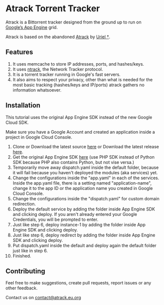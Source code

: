 # Atrack Torrent Tracker

Atrack is a Bittorrent tracker designed from the ground up to run on [Google’s App Engine](https://cloud.google.com/appengine/) grid.

Atrack is based on the abandoned [Atrack](http://repo.cat-v.org/atrack/) by [Uriel †](https://github.com/uriel).

## Features
1. It uses memcache to store IP addresses, ports, and hashes/keys.
2. It uses [ntrack](http://repo.cat-v.org/atrack/ntrack), the Network Tracker protocol.
3. It is a torrent tracker running in Google's fast servers.
4. It also aims to respect your privacy, other than what is needed for the most basic tracking (hashes/keys and IP/ports) atrack gathers no information whatsoever.

## Installation
This tutorial uses the original App Engine SDK instead of the new Google Cloud SDK.

Make sure you have a Google Account and created an application inside a project in Google Cloud Console.
1. Clone or Download the latest source [here](https://github.com/AnimMouse/atrack/archive/master.zip) or Download the latest release [here](https://github.com/AnimMouse/atrack/releases/download/v0.9.11/Atrack.7z).
2. Get the original App Engine SDK [here](https://cloud.google.com/appengine/docs/standard/php/download) (use PHP SDK instead of Python SDK because PHP also contains Python, but not vise versa.)
3. Temporarily move away dispatch.yaml inside the default folder, because it will fail because you haven't deployed the modules (aka services) yet.
4. Change the configurations inside the "app.yaml" in each of the services. Inside the app.yaml file, there is a setting named "application-name", change it to the app ID or the application name you created in Google Cloud Console.
5. Change the configurations inside the "dispatch.yaml" for custom domain redirection.
6. Deploy the default service by adding the folder inside App Engine SDK and clicking deploy. If you aren't already entered your Google Credentials, you will be prompted to enter.
7. Just like step 6, deploy instance-1 by adding the folder inside App Engine SDK and clicking deploy.
8. Just like step 6, deploy redirect by adding the folder inside App Engine SDK and clicking deploy.
9. Put dispatch.yaml inside the default and deploy again the default folder just like in step 6.
10. Finished.

## Contributing

Feel free to make suggestions, create pull requests, report issues or any other feedback.

Contact us on contact@atrack.eu.org
